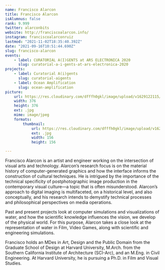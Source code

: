 ```yaml
---
name: Francisco Alarcon
title: Francisco Alarcon
isAlumnus: false
rank: 9.999
twitter: alarconbits
website: http://franciscoalarcon.info/
instagram: franciscoalarconruiz
lastmod: "2021-11-02T18:35:40.392Z"
date: "2021-09-16T10:51:44.690Z"
slug: francisco-alarcon
events:
    - label: CURATORIAL A(I)GENTS at ARS ELECTRONICA 2020
      slug: curatorial-a-i-gents-at-ars-electronica-2020
projects:
    - label: Curatorial A(i)gents
      slug: curatorial-aigents
    - label: Ocean Amplification
      slug: ocean-amplification
picture:
    url: https://res.cloudinary.com/dfffh0gkl/image/upload/v1629122115/francisco_db4834b143.jpg
    width: 376
    height: 376
    ext: .jpg
    mime: image/jpeg
    formats:
        thumbnail:
            url: https://res.cloudinary.com/dfffh0gkl/image/upload/v1629122116/thumbnail_francisco_db4834b143.jpg
            ext: .jpg
            width: 156
            height: 156

---
```

Francisco Alarcon is an artist and engineer working on the intersection of visual arts and technology. Alarcon’s research focus is on the material history of computer-generated graphics and how the interface informs the construction of cultural techniques. He is intrigued by the importance of the technical specificity of postphotographic image production in the contemporary visual culture—a topic that is often misunderstood. Alarcon’s approach to digital imaging is multifaceted, on a historical level, and also conceptually, and his research intends to demystify technical processes and philosophical perspectives on media operations. 

Past and present projects look at computer simulations and visualizations of water, and how the scientific knowledge influences the vision, we develop of the physical world. For this purpose, Alarcon takes a close look at the representation of water in Film, Video Games, along with scientific and engineering simulations.

Francisco holds an MDes in Art, Design and the Public Domain from the Graduate School of Design at Harvard University, M.Arch. from the Southern California Institute of Architecture (SCI-Arc), and an M.Eng. in Civil Engineering. At Harvard University, he is pursuing a Ph.D. in Film and Visual Studies.